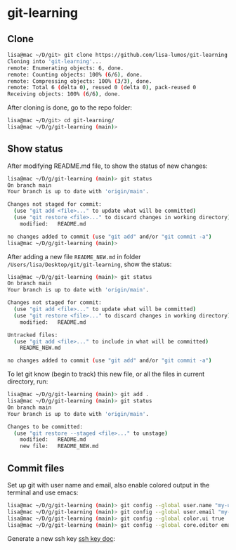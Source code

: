 # git-learning

## Clone
```sh
lisa@mac ~/D/git> git clone https://github.com/lisa-lumos/git-learning.git
Cloning into 'git-learning'...
remote: Enumerating objects: 6, done.
remote: Counting objects: 100% (6/6), done.
remote: Compressing objects: 100% (3/3), done.
remote: Total 6 (delta 0), reused 0 (delta 0), pack-reused 0
Receiving objects: 100% (6/6), done.
```

After cloning is done, go to the repo folder: 

```sh
lisa@mac ~/D/git> cd git-learning/
lisa@mac ~/D/g/git-learning (main)>
```
## Show status

After modifying README.md file, to show the status of new changes: 

```sh
lisa@mac ~/D/g/git-learning (main)> git status
On branch main
Your branch is up to date with 'origin/main'.

Changes not staged for commit:
  (use "git add <file>..." to update what will be committed)
  (use "git restore <file>..." to discard changes in working directory)
	modified:   README.md

no changes added to commit (use "git add" and/or "git commit -a")
lisa@mac ~/D/g/git-learning (main)> 
```
After adding a new file `README_NEW.md` in folder `/Users/lisa/Desktop/git/git-learning`, show the status:

```sh
lisa@mac ~/D/g/git-learning (main)> git status
On branch main
Your branch is up to date with 'origin/main'.

Changes not staged for commit:
  (use "git add <file>..." to update what will be committed)
  (use "git restore <file>..." to discard changes in working directory)
	modified:   README.md

Untracked files:
  (use "git add <file>..." to include in what will be committed)
	README_NEW.md

no changes added to commit (use "git add" and/or "git commit -a")

```

To let git know (begin to track) this new file, or all the files in current directory, run: 

```sh
lisa@mac ~/D/g/git-learning (main)> git add .
lisa@mac ~/D/g/git-learning (main)> git status
On branch main
Your branch is up to date with 'origin/main'.

Changes to be committed:
  (use "git restore --staged <file>..." to unstage)
	modified:   README.md
	new file:   README_NEW.md

```

## Commit files

Set up git with user name and email, also enable colored output in the terminal and use emacs:

```sh
lisa@mac ~/D/g/git-learning (main)> git config --global user.name "my-user-name"
lisa@mac ~/D/g/git-learning (main)> git config --global user.email "my-email@email.com"
lisa@mac ~/D/g/git-learning (main)> git config --global color.ui true
lisa@mac ~/D/g/git-learning (main)> git config --global core.editor emacs
```

Generate a new ssh key [ssh key doc]: 






 [//]: # (These are reference links)
    [ssh key doc]: <https://docs.github.com/en/authentication/connecting-to-github-with-ssh>
 





